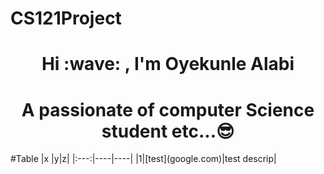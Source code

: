 # CS121Project
<h1 align="center"> Hi :wave:  , I'm Oyekunle Alabi</h1>
<h1 align="center"> A passionate of computer Science student etc...😎 </h3>
#Table
|x |y|z|
|:---:|----|----|
|1|[test](google.com)|test descrip|

